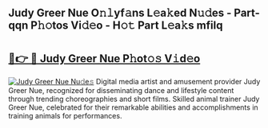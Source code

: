 ## Judy Greer Nue O𝚗𝚕yf𝚊ns L𝚎a𝚔ed N𝚞𝚍es - Part-qqn P𝚑𝚘tos Vi𝚍𝚎o - H𝚘𝚝 Part L𝚎a𝚔s mfilq

# <h2><a href="http://kfdb31.oniu.top/?m=Judy+Greer+Nue">🔗👉 🔴 Judy Greer Nue P𝚑ot𝚘𝚜 V𝚒d𝚎o</a></h2>

[![Judy Greer Nue Nu𝚍e𝚜](https://i.imgur.com/0qMVB7G.gif)](http://kfdb31.oniu.top/?m=Judy+Greer+Nue)
Digital media artist and amusement provider Judy Greer Nue, recognized for disseminating dance and lifestyle content through trending choreographies and short films. Skilled animal trainer Judy Greer Nue, celebrated for their remarkable abilities and accomplishments in training animals for performances.  
